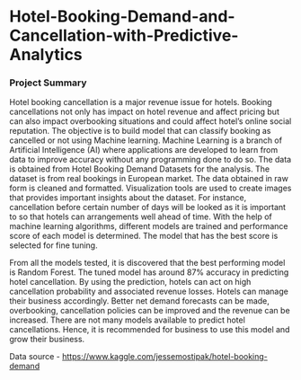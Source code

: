 # Hotel-Booking-Demand-and-Cancellation-with-Predictive-Analytics

### Project Summary

Hotel booking cancellation is a major revenue issue for hotels. Booking cancellations not only has impact on hotel revenue and affect pricing but can also impact overbooking situations and could affect hotel’s online social reputation. The objective is to build model that can classify booking as cancelled or not using Machine learning. Machine Learning is a branch of Artificial Intelligence (AI) where applications are developed to learn from data to improve accuracy without any programming done to do so.
The data is obtained from Hotel Booking Demand Datasets for the analysis. The dataset is from real bookings in European market. The data obtained in raw form is cleaned and formatted. Visualization tools are used to create images that provides important insights about the dataset. For instance, cancellation before certain number of days will be looked as it is important to so that hotels can arrangements well ahead of time. With the help of machine learning algorithms, different models are trained and performance score of each model is determined. The model that has the best score is selected for fine tuning.

From all the models tested, it is discovered that the best performing model is Random Forest. The tuned model has around 87% accuracy in predicting hotel cancellation.
By using the prediction, hotels can act on high cancellation probability and associated revenue losses. Hotels can manage their business accordingly. Better net demand forecasts can be made, overbooking, cancellation policies can be improved and the revenue can be increased. There are not many models available to predict hotel cancellations. Hence, it is recommended for business to use this model and grow their business.

Data source - https://www.kaggle.com/jessemostipak/hotel-booking-demand
